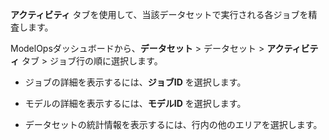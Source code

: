 **アクティビティ** タブを使用して、当該データセットで実行される各ジョブを精査します。

ModelOpsダッシュボードから、**データセット** > データセット > **アクティビティ** タブ > ジョブ行の順に選択します。

-   ジョブの詳細を表示するには、**ジョブID** を選択します。


-   モデルの詳細を表示するには、**モデルID** を選択します。


-   データセットの統計情報を表示するには、行内の他のエリアを選択します。


